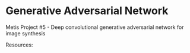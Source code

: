 # Generative Adversarial Network
Metis Project #5 - Deep convolutional generative adversarial network for image synthesis

Resources: 
